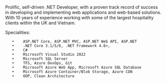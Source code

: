 Prolific, self-driven .NET Developer, with a proven track record of success in developing and implementing web applications and web-based solutions. With 10 years of experience working with some of the largest hospitality clients within the UK and Vietnam.

Specialities:

       •	ASP.NET Core, ASP.NET MVC, ASP.NET Web API, ASP.NET
       •	.NET Core 3.1/5/6, .NET Framework 4.6>, 
       •	C#
       •	Microsoft Visual Studio 2022
       •	Microsoft SQL Server
       •	TFS, Azure DevOps, Git
       •	Microsoft Azure Web App, Microsoft Azure SQL Database
       •	Microsoft Azure Container/Blob Storage, Azure CDN
       •	OOP, Clean Architecture

<!---
chris-hellon/chris-hellon is a ✨ special ✨ repository because its `README.md` (this file) appears on your GitHub profile.
You can click the Preview link to take a look at your changes.
--->

